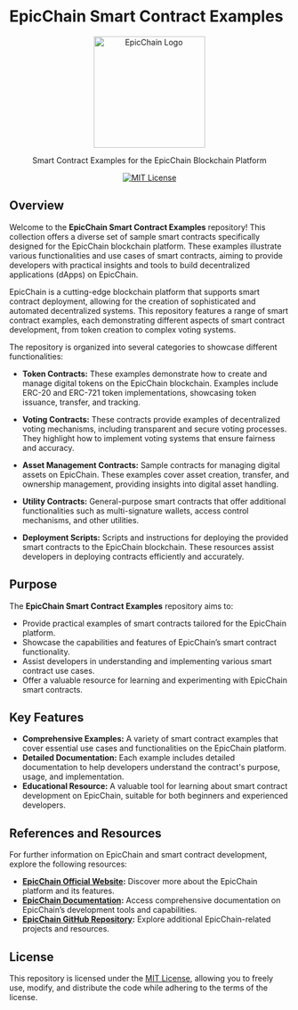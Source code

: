 # EpicChain Smart Contract Examples

<p align="center">
  <img src="https://epic-chain.org/assets/logo.png" width="200px" alt="EpicChain Logo">
</p>

<p align="center">
  Smart Contract Examples for the EpicChain Blockchain Platform
</p>

<p align="center">      
  <a href="https://github.com/epicchainlabs/epicchain-smart-contract-sample/blob/master/LICENSE">
    <img src="https://img.shields.io/badge/license-MIT-blue.svg?color=green" alt="MIT License">
  </a>
</p>

## Overview

Welcome to the **EpicChain Smart Contract Examples** repository! This collection offers a diverse set of sample smart contracts specifically designed for the EpicChain blockchain platform. These examples illustrate various functionalities and use cases of smart contracts, aiming to provide developers with practical insights and tools to build decentralized applications (dApps) on EpicChain.

EpicChain is a cutting-edge blockchain platform that supports smart contract deployment, allowing for the creation of sophisticated and automated decentralized systems. This repository features a range of smart contract examples, each demonstrating different aspects of smart contract development, from token creation to complex voting systems.

The repository is organized into several categories to showcase different functionalities:

- **Token Contracts:** These examples demonstrate how to create and manage digital tokens on the EpicChain blockchain. Examples include ERC-20 and ERC-721 token implementations, showcasing token issuance, transfer, and tracking.

- **Voting Contracts:** These contracts provide examples of decentralized voting mechanisms, including transparent and secure voting processes. They highlight how to implement voting systems that ensure fairness and accuracy.

- **Asset Management Contracts:** Sample contracts for managing digital assets on EpicChain. These examples cover asset creation, transfer, and ownership management, providing insights into digital asset handling.

- **Utility Contracts:** General-purpose smart contracts that offer additional functionalities such as multi-signature wallets, access control mechanisms, and other utilities.

- **Deployment Scripts:** Scripts and instructions for deploying the provided smart contracts to the EpicChain blockchain. These resources assist developers in deploying contracts efficiently and accurately.

## Purpose

The **EpicChain Smart Contract Examples** repository aims to:

- Provide practical examples of smart contracts tailored for the EpicChain platform.
- Showcase the capabilities and features of EpicChain’s smart contract functionality.
- Assist developers in understanding and implementing various smart contract use cases.
- Offer a valuable resource for learning and experimenting with EpicChain smart contracts.

## Key Features

- **Comprehensive Examples:** A variety of smart contract examples that cover essential use cases and functionalities on the EpicChain platform.
- **Detailed Documentation:** Each example includes detailed documentation to help developers understand the contract's purpose, usage, and implementation.
- **Educational Resource:** A valuable tool for learning about smart contract development on EpicChain, suitable for both beginners and experienced developers.

## References and Resources

For further information on EpicChain and smart contract development, explore the following resources:

- **[EpicChain Official Website](https://epic-chain.org):** Discover more about the EpicChain platform and its features.
- **[EpicChain Documentation](https://epic-chain.org/material-ui/getting-started/):** Access comprehensive documentation on EpicChain’s development tools and capabilities.
- **[EpicChain GitHub Repository](https://github.com/epicchainlabs):** Explore additional EpicChain-related projects and resources.

## License

This repository is licensed under the [MIT License](https://github.com/epicchainlabs/epicchain-smart-contract-example/blob/master/LICENSE), allowing you to freely use, modify, and distribute the code while adhering to the terms of the license.
